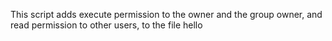This script adds execute permission to the owner and the group owner, and read permission to other users, to the file hello
